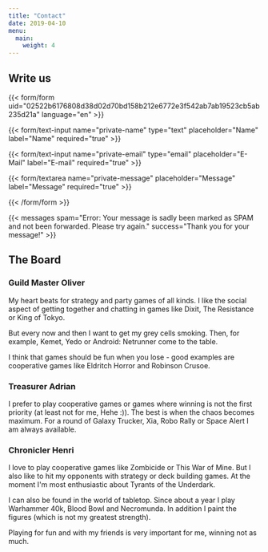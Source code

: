 ```yaml
---
title: "Contact"
date: 2019-04-10
menu:
  main:
    weight: 4
---
```


## Write us

{{< form/form uid="02522b6176808d38d02d70bd158b212e6772e3f542ab7ab19523cb5ab235d21a" language="en" >}}

{{< form/text-input name="private-name" type="text" placeholder="Name" label="Name" required="true" >}}

{{< form/text-input name="private-email" type="email" placeholder="E-Mail" label="E-mail" required="true" >}}

{{< form/textarea name="private-message" placeholder="Message" label="Message" required="true" >}}

{{< /form/form >}}

{{< messages spam="Error: Your message is sadly been marked as SPAM and not been forwarded. Please try again." success="Thank you for your message!" >}}

## The Board

### Guild Master Oliver

My heart beats for strategy and party games of all kinds. I like the social aspect of getting together and chatting in games like Dixit, The Resistance or King of Tokyo.

But every now and then I want to get my grey cells smoking. Then, for example, Kemet, Yedo or Android: Netrunner come to the table.

I think that games should be fun when you lose - good examples are cooperative games like Eldritch Horror and Robinson Crusoe.

### Treasurer Adrian

I prefer to play cooperative games or games where winning is not the first priority (at least not for me, Hehe :)). The best is when the chaos becomes maximum. For a round of Galaxy Trucker, Xia, Robo Rally or Space Alert I am always available.

### Chronicler Henri
I love to play cooperative games like Zombicide or This War of Mine. But I also like to hit my opponents with strategy or deck building games. At the moment I'm most enthusiastic about Tyrants of the Underdark.

I can also be found in the world of tabletop. Since about a year I play Warhammer 40k, Blood Bowl and Necromunda. In addition I paint the figures (which is not my greatest strength).

Playing for fun and with my friends is very important for me, winning not as much.
